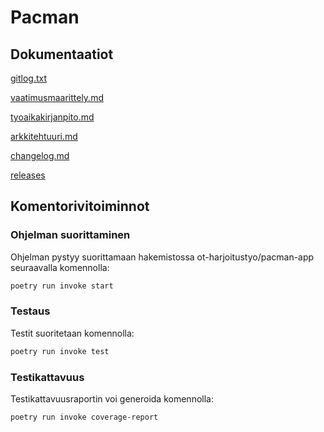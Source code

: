 # Pacman

## Dokumentaatiot

[gitlog.txt](https://github.com/nicolaskivimaki/ot-harjoitustyo2/blob/main/laskarit/viikko1/gitlog.txt)

[vaatimusmaarittely.md](https://github.com/nicolaskivimaki/ot-harjoitustyo2/blob/main/dokumentaatio/vaatimusmaarittely.md)

[tyoaikakirjanpito.md](https://github.com/nicolaskivimaki/ot-harjoitustyo2/blob/main/dokumentaatio/tuntikirjanpito.md)

[arkkitehtuuri.md](https://github.com/nicolaskivimaki/ot-harjoitustyo2/blob/main/dokumentaatio/arkkitehtuuri.md)

[changelog.md](https://github.com/nicolaskivimaki/ot-harjoitustyo2/blob/main/dokumentaatio/changelog.md)

[releases](https://github.com/nicolaskivimaki/ot-harjoitustyo2/releases/tag/viikko5)


## Komentorivitoiminnot

### Ohjelman suorittaminen

Ohjelman pystyy suorittamaan hakemistossa ot-harjoitustyo/pacman-app seuraavalla komennolla:

```bash
poetry run invoke start
```


### Testaus

Testit suoritetaan komennolla:

```bash
poetry run invoke test
```

### Testikattavuus

Testikattavuusraportin voi generoida komennolla:

```bash
poetry run invoke coverage-report
```
